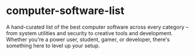 # computer-software-list
A hand-curated list of the best computer software across every category – from system utilities and security to creative tools and development. Whether you're a power user, student, gamer, or developer, there's something here to level up your setup.
